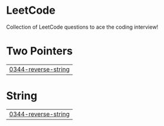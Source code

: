 # LeetCode
Collection of LeetCode questions to ace the coding interview!


# Two Pointers
|  |
| ------- |
| [0344-reverse-string](https://github.com/PrathamSahani/LeetCode/tree/master/0344-reverse-string) |
# String
|  |
| ------- |
| [0344-reverse-string](https://github.com/PrathamSahani/LeetCode/tree/master/0344-reverse-string) |